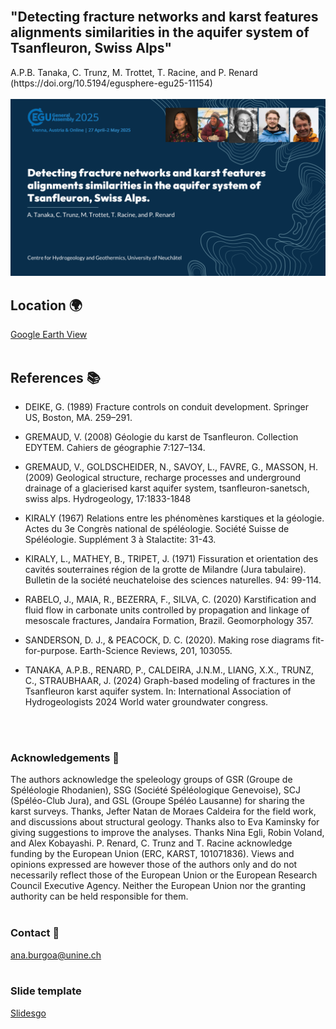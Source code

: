 <br>

<h2>"Detecting fracture networks and karst features alignments similarities in the aquifer system of Tsanfleuron, Swiss Alps" </h2> 
A.P.B. Tanaka, C. Trunz, M. Trottet, T. Racine, and P. Renard (https://doi.org/10.5194/egusphere-egu25-11154)
<br>
<br>

<img src="./EGU_diapo.png" alt="egu_slide">

<br/>

## Location 🌍
[Google Earth View](https://earth.google.com/web/@46.34152241,7.15320433,1500.43728679a,57903.53216515d,30y,0h,0t,0r/data=CgRCAggBMikKJwolCiExVDM0Z09CS1JkbDJFSFhhZEl3Nlh0SncxdnFjeGpwNC0gAToDCgEwQgIIAEoHCMrnjHAQAQ)
<br>
<br>

## References 📚
- DEIKE, G. (1989) Fracture controls on conduit development. Springer US, Boston, MA. 259–291.

- GREMAUD, V. (2008) Géologie du karst de Tsanfleuron. Collection EDYTEM. Cahiers de géographie 7:127–134.

- GREMAUD, V., GOLDSCHEIDER, N., SAVOY, L., FAVRE, G., MASSON, H. (2009) Geological structure, recharge processes and underground drainage of a glacierised karst aquifer system, tsanfleuron-sanetsch, swiss alps. Hydrogeology, 17:1833-1848

- KIRALY (1967) Relations entre les phénomènes karstiques et la géologie. Actes du 3e Congrès national de spéléologie. Société Suisse de Spéléologie. Supplément 3 à Stalactite: 31-43.

- KIRALY, L., MATHEY, B., TRIPET, J. (1971) Fissuration et orientation des cavités souterraines région de la grotte de Milandre (Jura tabulaire). Bulletin de la société neuchateloise des sciences naturelles. 94: 99-114.

- RABELO, J., MAIA, R., BEZERRA, F., SILVA, C. (2020) Karstification and fluid flow in carbonate units controlled by propagation and linkage of mesoscale fractures, Jandaíra Formation, Brazil. Geomorphology 357.

- SANDERSON, D. J., & PEACOCK, D. C. (2020). Making rose diagrams fit-for-purpose. Earth-Science Reviews, 201, 103055.

- TANAKA, A.P.B., RENARD, P., CALDEIRA, J.N.M., LIANG, X.X., TRUNZ, C., STRAUBHAAR, J. (2024) Graph-based modeling of fractures in the Tsanfleuron karst aquifer system. In: International Association of Hydrogeologists 2024 World water groundwater congress.<br>
<br>
<br>

### Acknowledgements 🙏
The authors acknowledge the speleology groups of GSR (Groupe de Spéléologie Rhodanien), SSG (Société Spéléologique Genevoise), SCJ (Spéléo-Club Jura), and GSL (Groupe Spéléo Lausanne) for sharing the karst surveys. Thanks, Jefter Natan de Moraes Caldeira for the field work, and discussions about structural geology. Thanks also to Eva Kaminsky for giving suggestions to improve the analyses. Thanks Nina Egli, Robin Voland, and Alex Kobayashi. P. Renard, C. Trunz and T. Racine acknowledge funding by the European Union (ERC, KARST, 101071836). Views and opinions expressed are however those of the authors only and do not necessarily reflect those of the European Union or the European Research Council Executive Agency. Neither the European Union nor the granting authority can be held responsible for them.
<br>
<br>

### Contact 📧
ana.burgoa@unine.ch
<br>
<br>

### Slide template 
[Slidesgo](https://slidesgo.com/)
